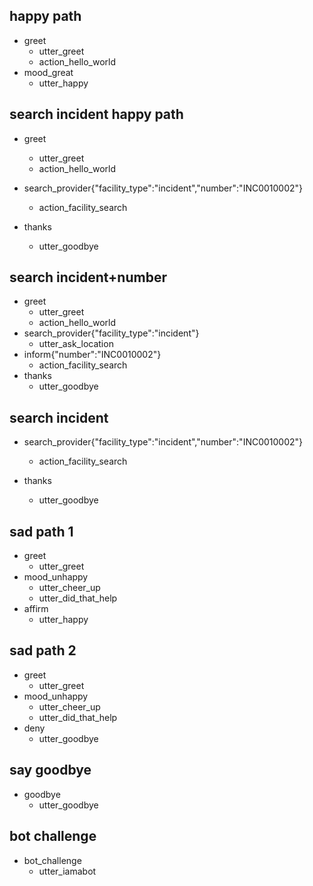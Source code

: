 ## happy path
* greet
  - utter_greet
  - action_hello_world
* mood_great
  - utter_happy

## search incident happy path
* greet
  - utter_greet
  - action_hello_world
* search_provider{"facility_type":"incident","number":"INC0010002"}
  - action_facility_search
  
* thanks
  - utter_goodbye

## search incident+number
* greet
  - utter_greet
  - action_hello_world
* search_provider{"facility_type":"incident"}
  - utter_ask_location
* inform{"number":"INC0010002"}
  - action_facility_search
* thanks
  - utter_goodbye

## search incident
* search_provider{"facility_type":"incident","number":"INC0010002"}
  - action_facility_search
  
  
* thanks
  - utter_goodbye

## sad path 1
* greet
  - utter_greet
* mood_unhappy
  - utter_cheer_up
  - utter_did_that_help
* affirm
  - utter_happy

## sad path 2
* greet
  - utter_greet
* mood_unhappy
  - utter_cheer_up
  - utter_did_that_help
* deny
  - utter_goodbye

## say goodbye
* goodbye
  - utter_goodbye

## bot challenge
* bot_challenge
  - utter_iamabot
